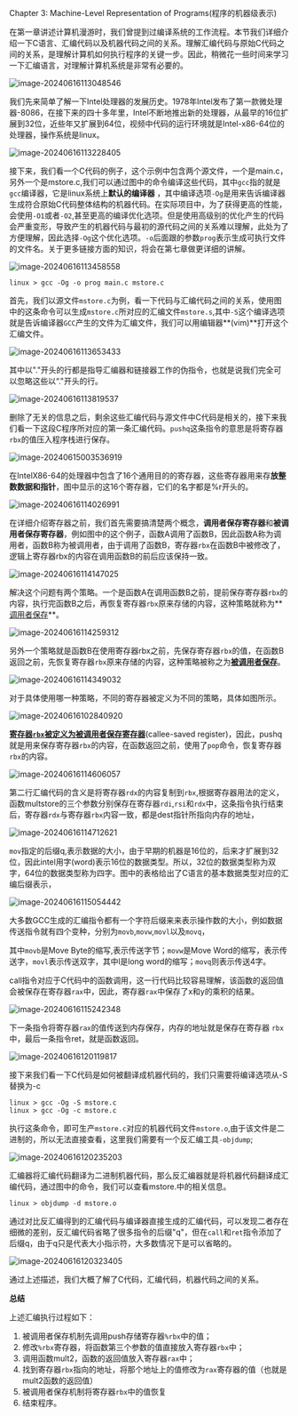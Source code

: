Chapter 3: Machine-Level Representation of Programs(程序的机器级表示)

在第一章讲述计算机漫游时，我们曾提到过编译系统的工作流程。本节我们详细介绍一下C语言、汇编代码以及机器代码之间的关系。理解汇编代码与原始C代码之间的关系，是理解计算机如何执行程序的关键一步。因此，稍微花一些时间来学习一下汇编语言，对理解计算机系统是非常有必要的。

![image-20240616113048546](.\pic\image-20240616113048546.png)

我们先来简单了解一下Intel处理器的发展历史。1978年Intel发布了第一款微处理器-8086，在接下来的四十多年里，Intel不断地推出新的处理器，从最早的16位扩展到32位，近些年又扩展到64位，视频中代码的运行环境就是Intel-x86-64位的处理器，操作系统是linux。

![image-20240616113228405](.\pic\image-20240616113228405.png)

接下来，我们看一个C代码的例子，这个示例中包含两个源文件，一个是main.c，另外一个是mstore.c,我们可以通过图中的命令编译这些代码，其中`gcc`指的就是`gcc`编译器，它是linux系统上**默认的编译器** ，其中编译选项`-Og`是用来告诉编译器生成符合原始C代码整体结构的机器代码。在实际项目中，为了获得更高的性能，会使用`-O1`或者`-O2`,甚至更高的编译优化选项。但是使用高级别的优化产生的代码会严重变形，导致产生的机器代码与最初的源代码之间的关系难以理解，此处为了方便理解，因此选择`-Og`这个优化选项。`-o`后面跟的参数`prog`表示生成可执行文件的文件名。关于更多链接方面的知识，将会在第七章做更详细的讲解。

![image-20240616113458558](.\pic\image-20240616113458558.png)

```shell
linux > gcc -Og -o prog main.c mstore.c
```

首先，我们以源文件`mstore.c`为例，看一下代码与汇编代码之间的关系，使用图中的这条命令可以生成`mstore.c`所对应的汇编文件`mstore.s`,其中`-S`这个编译选项就是告诉编译器`GCC`产生的文件为汇编文件，我们可以用编辑器**(vim)**打开这个汇编文件。

![image-20240616113653433](.\pic\image-20240616113653433.png)

其中以"."开头的行都是指导汇编器和链接器工作的伪指令，也就是说我们完全可以忽略这些以“."开头的行。

![image-20240616113819537](.\pic\image-20240616113819537.png)

删除了无关的信息之后，剩余这些汇编代码与源文件中C代码是相关的，接下来我们看一下这段C程序所对应的第一条汇编代码。`pushq`这条指令的意思是将寄存器`rbx`的值压入程序栈进行保存。

![image-20240615003536919](.\pic\image-20240615003536919.png)

在IntelX86-64的处理器中包含了16个通用目的的寄存器，这些寄存器用来存**放整数数据和指针**，图中显示的这16个寄存器，它们的名字都是%r开头的。

![image-20240616114026991](.\pic\image-20240616114026991.png)

在详细介绍寄存器之前，我们首先需要搞清楚两个概念，**调用者保存寄存器**和**被调用者保存寄存器**，例如图中的这个例子，函数A调用了函数B，因此函数A称为调用者，函数B称为被调用者，由于调用了函数B，寄存器`rbx`在函数B中被修改了，逻辑上寄存器rbx的内容在调用函数B的前后应该保持一致。

![image-20240616114147025](.\pic\image-20240616114147025.png)

解决这个问题有两个策略。一个是函数A在调用函数B之前，提前保存寄存器`rbx`的内容，执行完函数B之后，再恢复寄存器`rbx`原来存储的内容，这种策略就称为**<u>调用者保存</u>**。

![image-20240616114259312](.\pic\image-20240616114259312.png)

另外一个策略就是函数B在使用寄存器rbx之前，先保存寄存器`rbx`的值，在函数B返回之前，先恢复寄存器`rbx`原来存储的内容，这种策略被称之为<u>**被调用者保存**</u>。

![image-20240616114349032](.\pic\image-20240616114349032.png)

对于具体使用哪一种策略，不同的寄存器被定义为不同的策略，具体如图所示。

![image-20240616102840920](.\pic\image-20240616102840920.png)

<u>**寄存器`rbx`被定义为被调用者保存寄存器**</u>(callee-saved register)，因此，pushq就是用来保存寄存器`rbx`的内容，在函数返回之前，使用了`pop`命令，恢复寄存器`rbx`的内容。

![image-20240616114606057](.\pic\image-20240616114606057.png)



第二行汇编代码的含义是将寄存器`rdx`的内容复制到`rbx`,根据寄存器用法的定义，函数multstore的三个参数分别保存在寄存器`rdi`,`rsi`和`rdx`中，这条指令执行结束后，寄存器`rdx`与寄存器`rbx`内容一致，都是dest指针所指向内存的地址，

![image-20240616114712621](.\pic\image-20240616114712621.png)

`mov`指定的后缀q,表示数据的大小，由于早期的机器是16位的，后来才扩展到32位，因此intel用字(word)表示16位的数据类型。所以，32位的数据类型称为双字，64位的数据类型称为四字。图中的表格给出了C语言的基本数据类型对应的汇编后缀表示，

![image-20240616115054442](.\pic\image-20240616115054442.png)

大多数GCC生成的汇编指令都有一个字符后缀来来表示操作数的大小，例如数据传送指令就有四个变种，分别为`movb`,`movw`,`movl`以及`movq`，

其中`movb`是Move Byte的缩写,表示传送字节；`movw`是Move Word的缩写，表示传送字，`movl`表示传送双字，其中l是long word的缩写；`movq`则表示传送4字。

call指令对应于C代码中的函数调用，这一行代码比较容易理解，该函数的返回值会被保存在寄存器`rax`中，因此，寄存器`rax`中保存了x和y的乘积的结果。

![image-20240616115242348](.\pic\image-20240616115242348.png)

下一条指令将寄存器`rax`的值传送到内存保存，内存的地址就是保存在寄存器 `rbx`中，最后一条指令ret，就是函数返回。

![image-20240616120119817](.\pic\image-20240616120119817.png)

接下来我们看一下C代码是如何被翻译成机器代码的，我们只需要将编译选项从-S替换为-c

```shell
linux > gcc -Og -S mstore.c
linux > gcc -Og -c mstore.c
```

执行这条命令，即可生产`mstore.c`对应的机器代码文件`mstore.o`,由于该文件是二进制的，所以无法直接查看，这里我们需要有一个反汇编工具`-objdump`;

![image-20240616120235203](.\pic\image-20240616120235203.png)

汇编器将汇编代码翻译为二进制机器代码，那么反汇编器就是将机器代码翻译成汇编代码，通过图中的命令，我们可以查看mstore.中的相关信息。

```shell
linux > objdump -d mstore.o
```

通过对比反汇编得到的汇编代码与编译器直接生成的汇编代码，可以发现二者存在细微的差别，反汇编代码省略了很多指令的后缀"q"，但在`call`和`ret`指令添加了后缀q，由于q只是代表大小指示符，大多数情况下是可以省略的。

![image-20240616120323405](.\pic\image-20240616120323405.png)

通过上述描述，我们大概了解了C代码，汇编代码，机器代码之间的关系。

**总结**

上述汇编执行过程如下：

1. 被调用者保存机制先调用push存储寄存器`%rbx`中的值；
2. 修改`%rbx`寄存器，将函数第三个参数的值直接放入寄存器`rbx`中；
3. 调用函数mult2，函数的返回值放入寄存器`rax`中；
4. 找到寄存器`rbx`指向的地址，将那个地址上的值修改为`rax`寄存器的值（也就是mult2函数的返回值）
5. 被调用者保存机制将寄存器`rbx`中的值恢复
6. 结束程序。